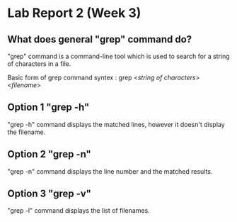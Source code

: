 # __Lab Report 2 (Week 3)__

## __What does general "grep" command do?__

"grep" command is a command-line tool which is used to search for a string of characters in a file.

Basic form of grep command syntex : grep <_string of characters_> <_filename_>

## __Option 1 "grep -h"__

"grep -h" command displays the matched lines, however it doesn't display the filename.

## __Option 2 "grep -n"__

"grep -n" command displays the line number and the matched results.

## __Option 3 "grep -v"__

"grep -l" command displays the list of filenames. 